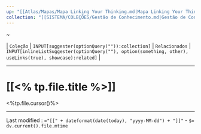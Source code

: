 ```yaml
---
up: "[[Atlas/Mapas/Mapa Linking Your Thinking.md|Mapa Linking Your Thinking]]"
collection: "[[SISTEMA/COLEÇÕES/Gestão de Conhecimento.md|Gestão de Conhecimento]]"
---
```

~ 

| `Coleção` | `INPUT[suggester(optionQuery("")):collection]`   | `Relacionados` | `INPUT[inlineListSuggester(optionQuery(""), option(something, other),  useLinks(true), showcase):related]`  |

---
# [[<% tp.file.title %>]] 

<%tp.file.cursor()%>

---

Last modified :   `="[[" + dateformat(date(today), "yyyy-MM-dd") + "]]"` - `$= dv.current().file.mtime`